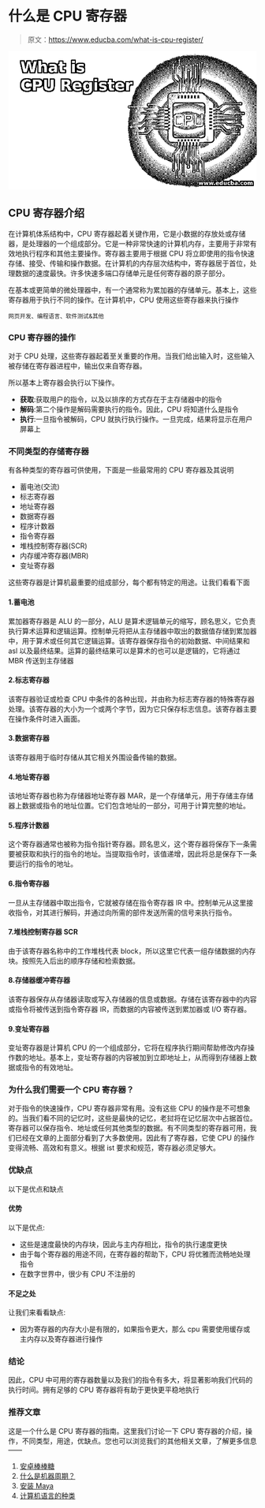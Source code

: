 # 什么是 CPU 寄存器

> 原文：<https://www.educba.com/what-is-cpu-register/>

![What is CPU Register](img/a76f18c641f5274378bd0b0a00125daa.png)



## CPU 寄存器介绍

在计算机体系结构中，CPU 寄存器起着关键作用，它是小数据的存放处或存储器，是处理器的一个组成部分。它是一种非常快速的计算机内存，主要用于非常有效地执行程序和其他主要操作。寄存器主要用于根据 CPU 将立即使用的指令快速存储、接受、传输和操作数据。在计算机的内存层次结构中，寄存器居于首位，处理数据的速度最快。许多快速多端口存储单元是任何寄存器的原子部分。

在基本或更简单的微处理器中，有一个通常称为累加器的存储单元。基本上，这些寄存器用于执行不同的操作。在计算机中，CPU 使用这些寄存器来执行操作

<small>网页开发、编程语言、软件测试&其他</small>

### CPU 寄存器的操作

对于 CPU 处理，这些寄存器起着至关重要的作用。当我们给出输入时，这些输入被存储在寄存器进程中，输出仅来自寄存器。

所以基本上寄存器会执行以下操作。

*   **获取**:获取用户的指令，以及以排序的方式存在于主存储器中的指令
*   **解码**:第二个操作是解码需要执行的指令。因此，CPU 将知道什么是指令
*   **执行**:一旦指令被解码，CPU 就执行执行操作。一旦完成，结果将显示在用户屏幕上

### 不同类型的存储寄存器

有各种类型的寄存器可供使用，下面是一些最常用的 CPU 寄存器及其说明

*   蓄电池(交流)
*   标志寄存器
*   地址寄存器
*   数据寄存器
*   程序计数器
*   指令寄存器
*   堆栈控制寄存器(SCR)
*   内存缓冲寄存器(MBR)
*   变址寄存器

这些寄存器是计算机最重要的组成部分，每个都有特定的用途。让我们看看下面

#### 1.蓄电池

累加器寄存器是 ALU 的一部分，ALU 是算术逻辑单元的缩写，顾名思义，它负责执行算术运算和逻辑运算。控制单元将把从主存储器中取出的数据值存储到累加器中，用于算术或任何其它逻辑运算。该寄存器保存指令的初始数据、中间结果和 asl 以及最终结果。运算的最终结果可以是算术的也可以是逻辑的，它将通过 MBR 传送到主存储器

#### 2.标志寄存器

该寄存器验证或检查 CPU 中条件的各种出现，并由称为标志寄存器的特殊寄存器处理。该寄存器的大小为一个或两个字节，因为它只保存标志信息。该寄存器主要在操作条件时进入画面。

#### 3.数据寄存器

该寄存器用于临时存储从其它相关外围设备传输的数据。

#### 4.地址寄存器

该地址寄存器也称为存储器地址寄存器 MAR，是一个存储单元，用于存储主存储器上数据或指令的地址位置。它们包含地址的一部分，可用于计算完整的地址。

#### 5.程序计数器

这个寄存器通常也被称为指令指针寄存器。顾名思义，这个寄存器将保存下一条需要被获取和执行的指令的地址。当提取指令时，该值递增，因此将总是保存下一条要运行的指令的地址。

#### 6.指令寄存器

一旦从主存储器中取出指令，它就被存储在指令寄存器 IR 中。控制单元从这里接收指令，对其进行解码，并通过向所需的部件发送所需的信号来执行指令。

#### 7.堆栈控制寄存器 SCR

由于该寄存器名称中的工作堆栈代表 block，所以这里它代表一组存储数据的内存块。按照先入后出的顺序存储和检索数据。

#### 8.存储器缓冲寄存器

该寄存器保存从存储器读取或写入存储器的信息或数据。存储在该寄存器中的内容或指令将被传送到指令寄存器 IR，而数据的内容被传送到累加器或 I/O 寄存器。

#### 9.变址寄存器

变址寄存器是计算机 CPU 的一个组成部分，它将在程序执行期间帮助修改内存操作数的地址。基本上，变址寄存器的内容被加到立即地址上，从而得到存储器上数据或指令的有效地址。

### 为什么我们需要一个 CPU 寄存器？

对于指令的快速操作，CPU 寄存器非常有用。没有这些 CPU 的操作是不可想象的。当我们看不同的记忆时，这些是最快的记忆，老挝将在记忆层次中占据首位。寄存器可以保存指令、地址或任何其他类型的数据。有不同类型的寄存器可用，我们已经在文章的上面部分看到了大多数使用。因此有了寄存器，它使 CPU 的操作变得流畅、高效和有意义。根据 ist 要求和规范，寄存器必须足够大。

### **优缺点**

以下是优点和缺点

#### 优势

以下是优点:

*   这些是速度最快的内存块，因此与主内存相比，指令的执行速度更快
*   由于每个寄存器的用途不同，在寄存器的帮助下，CPU 将优雅而流畅地处理指令
*   在数字世界中，很少有 CPU 不注册的

#### 不足之处

让我们来看看缺点:

*   因为寄存器的内存大小是有限的，如果指令更大，那么 cpu 需要使用缓存或主内存以及寄存器进行操作

### 结论

因此，CPU 中可用的寄存器数量以及我们的指令有多大，将显著影响我们代码的执行时间。拥有足够的 CPU 寄存器将有助于更快更平稳地执行

### 推荐文章

这是一个什么是 CPU 寄存器的指南。这里我们讨论一下 CPU 寄存器的介绍，操作，不同类型，用途，优缺点。您也可以浏览我们的其他相关文章，了解更多信息——

1.  [安卓棒棒糖](https://www.educba.com/android-lollipop/)
2.  [什么是机器周期？](https://www.educba.com/what-is-machine-cycle/)
3.  [安装 Maya](https://www.educba.com/install-maya/)
4.  [计算机语言的种类](https://www.educba.com/types-of-computer-language/)





